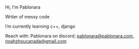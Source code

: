 Hi, I'm Pablonara

Writer of messy code

I’m currently learning c++, django

Reach with: Pablonara on discord; pablonara@pablonara.com, noahzhoucanada@gmail.com

<!---
Pablonara/Pablonara is a ✨ special ✨ repository because its `README.md` (this file) appears on your GitHub profile.
You can click the Preview link to take a look at your changes.
--->
